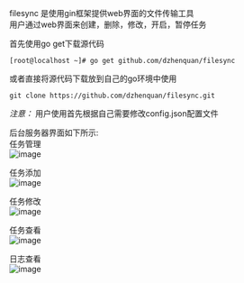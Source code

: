filesync 是使用gin框架提供web界面的文件传输工具  
用户通过web界面来创建，删除，修改，开启，暂停任务  

首先使用go get下载源代码  
```
[root@localhost ~]# go get github.com/dzhenquan/filesync
```
或者直接将源代码下载放到自己的go环境中使用  
```
git clone https://github.com/dzhenquan/filesync.git
```
*注意：* 
用户使用首先根据自己需要修改config.json配置文件

后台服务器界面如下所示:  
任务管理  
![image](https://github.com/dzhenquan/filesync/tree/master/images/task_manager.png)

任务添加  
![image](https://github.com/dzhenquan/filesync/tree/master/images/task_add.png)

任务修改  
![image](https://github.com/dzhenquan/filesync/tree/master/images/task_update.png)

任务查看  
![image](https://github.com/dzhenquan/filesync/tree/master/images/task_show.png)

日志查看  
![image](https://github.com/dzhenquan/filesync/tree/master/images/log_manager.png)
